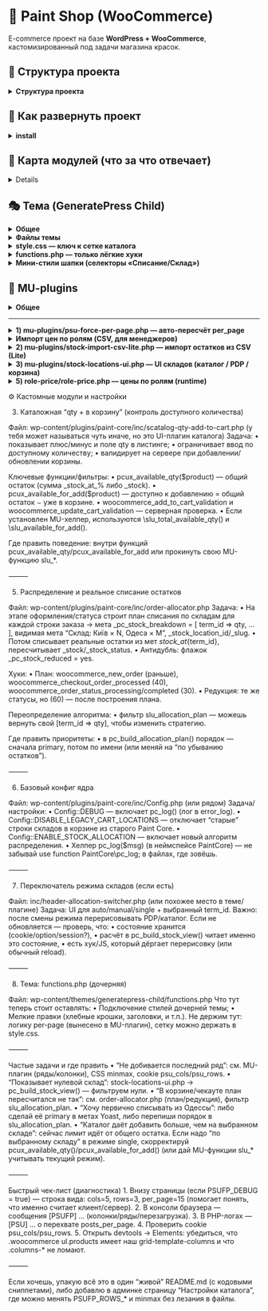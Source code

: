 # 🛒 Paint Shop (WooCommerce)

E-commerce проект на базе **WordPress + WooCommerce**, кастомизированный под задачи магазина красок.

## 📂 Структура проекта
<details>
<summary><strong>Структура проекта</strong></summary>

```text
wp-content/
├─ mu-plugins/
│  ├─ psu-force-per-page.php        # per_page = колонки × ряды (cookie psu_cols/psu_rows)
│  ├─ stock-import-csv-lite.php     # лёгкий CSV-импорт (склады/остатки — lite)
│  └─ stock-locations-ui.php        # UI-патчи отображения остатков по складам
│
├─ plugins/
│  ├─ paint-core/
│  │  ├─ assets/
│  │  │  └─ css/
│  │  │     └─ catalog-qty.css      # стили qty/кнопок в каталоге
│  │  ├─ inc/
│  │  │  ├─ catalog-qty-add-to-cart.php   # qty + «в корзину» в один ряд, состояния и лимиты
│  │  │  ├─ header-allocation-switcher.php# селекторы «Списание/Склад» в шапке + AJAX
│  │  │  ├─ order-allocator.php           # расчёт плана списания по складам (slu_allocation_plan)
│  │  │  ├─ order-attach-csv.php          # вспом. CSV для заказов
│  │  │  ├─ role-price-importer.php       # импорт цен по ролям (страница в админке)
│  │  │  ├─ sku-gtin-admin-columns.php    # колонки SKU/GTIN в админке
│  │  │  ├─ sku-gtin-front-emails.php     # вывод SKU/GTIN на фронте/в письмах
│  │  │  ├─ stock-import-table.php        # таблица импорта остатков
│  │  │  ├─ stock-locations-display.php   # виджеты/шаблоны остатков
│  │  │  ├─ config.php                    # базовые константы/переключатели
│  │  │  └─ paint-core.php                # загрузчик инклудов
│  │  └─ paint-core.php                   # главный файл плагина
│  │
│  ├─ paint-shop-ux/
│  │  └─ paint-shop-ux.php         # мелкие UX-правки магазина
│  │
│  ├─ role-price/
│  │  └─ role-price.php            # цены по ролям: мета-ключи _wpc_price_role_*
│  │
│  └─ stock-sync-to-woo/
│     └─ stock-sync-to-woo.php     # синк остатков в Woo (интеграция)
│
├─ themes/
│  └─ generatepress-child/
│     └─ style.css                 # сетка каталога (CSS Grid), мелкие стили
│
└─ uploads/                        # медиа (в Git не храним)
```
</details>



## 🚀 Как развернуть проект
<details>
    <summary><strong> install </strong></summary>
1. Установить WordPress и WooCommerce (через WP-CLI):
   ```bash
   wp core download --locale=ru_RU
   wp core config --dbname=paint --dbuser=root --dbpass=root --dbhost=localhost
   wp core install --url=http://localhost --title="Paint Shop" --admin_user=admin --admin_password=admin --admin_email=admin@example.com
   wp plugin install woocommerce --activate
	2.	Подтянуть кастомные файлы:
   git clone git@github.com:VMalakhatka/paint-shop.git .
   	3.	Активировать тему:
    wp theme activate my-theme
    	4.	Активировать кастомные плагины:

        wp plugin activate my-custom-plugin

</details>

## 🎯 Карта модулей (что за что отвечает)
<details>
### 🧩 MU Plugins
| Файл / Модуль | Назначение | Ключевые настройки / хуки | Где искать в админке |
|---------------|------------|---------------------------|----------------------|
| **mu-plugins/psu-force-per-page.php** | Выдаёт на витринах товаров `per_page = колонки × ряды`. Колонки меряются на клиенте, пишутся в cookie. | Константы: `PSUFP_ROWS`, `PSUFP_FALLBACK_COLS`, `PSUFP_COOKIE_COLS`, `PSUFP_COOKIE_ROWS`, `PSUFP_DEBUG`, `PSUFP_ROWS_MOBILE`, `PSUFP_ROWS_MOBILE_BP` | — (кодовый MU-модуль, без UI) |
| **mu-plugins/stock-import-csv-lite.php** | Лёгкий импорт CSV (остатки по складам). | Чтение CSV, временные таблицы. | Woo → Инструменты импорта |
| **mu-plugins/stock-locations-ui.php** | UI-патчи для отображения остатков по складам (в каталоге и PDP). | Хуки WooCommerce + шаблоны. | В карточках товара |

---

### 🛠 Paint Core (кастомный плагин)
| Файл / Модуль | Назначение | Ключевые настройки / хуки | Где искать в админке |
|---------------|------------|---------------------------|----------------------|
| **paint-core/assets/css/catalog-qty.css** | Стили qty/кнопок «в корзину» в каталоге. | CSS классы: `.loop-qty`, `.loop-buy-row`. | Внешний вид → Редактор файлов темы |
| **paint-core/inc/catalog-qty-add-to-cart.php** | qty + кнопка «в корзину» в один ряд, лимиты и disabled-состояния. | Хуки: `woocommerce_after_shop_loop_item`. | Каталог Woo |
| **paint-core/inc/header-allocation-switcher.php** | Блок «Списание: [режим] [склад]». Сохраняет выбор в сессию + cookie. Режимы: `auto`, `manual`, `single`. | Ajax `pc_set_alloc_pref`; cookie `pc_alloc_pref`. | UI в шапке |
| **paint-core/inc/order-allocator.php** | Расчёт плана списания по складам (`slu_allocation_plan`). | Фильтр `slu_allocation_plan`. | — |
| **paint-core/inc/order-attach-csv.php** | Вспомогательные CSV-инструменты для заказов. | Парсер CSV. | Woo → Заказы |
| **paint-core/inc/role-price-importer.php** | Импорт цен по ролям (страница в админке). | Мета-ключи: `_wpc_price_role_*`. | Woo → Инструменты импорта |
| **paint-core/inc/sku-gtin-admin-columns.php** | Добавляет SKU/GTIN в таблице товаров в админке. | Фильтр `manage_edit-product_columns`. | Woo → Товары |
| **paint-core/inc/sku-gtin-front-emails.php** | Вывод SKU/GTIN на фронте и в email-уведомлениях. | Хуки Woo писем. | Woo → Email-шаблоны |
| **paint-core/inc/stock-import-table.php** | Таблица импорта остатков. | Создание временных таблиц. | Woo → Инструменты импорта |
| **paint-core/inc/stock-locations-display.php** | Виджеты/шаблоны отображения остатков по складам. | Вставка блоков остатков. | PDP / каталог |
| **paint-core/inc/config.php** | Базовые константы и переключатели. | — | — |
| **paint-core/inc/paint-core.php** | Загрузчик инклудов. | `require_once`. | — |
| **paint-core/paint-core.php** | Главный файл плагина Paint Core. | Регистрация плагина. | Woo → Плагины |

---

### 🎨 UX & Доп. плагины
| Файл / Модуль | Назначение | Ключевые настройки / хуки | Где искать в админке |
|---------------|------------|---------------------------|----------------------|
| **paint-shop-ux/paint-shop-ux.php** | Мелкие UX-правки магазина. | — | — |
| **role-price/role-price.php** | Цены по ролям: выбор мета-ключа `_wpc_price_role_*`. | Woo фильтр `woocommerce_product_get_price`. | Woo → Цены по ролям |
| **stock-sync-to-woo/stock-sync-to-woo.php** | Синхронизация остатков в Woo (интеграция с внешними системами). | Крон-хуки / API. | Woo → Инструменты синхронизации |

---

### 🎭 Тема (GeneratePress Child)
| Файл / Модуль | Назначение | Ключевые настройки / хуки | Где искать в админке |
|---------------|------------|---------------------------|----------------------|
| **themes/generatepress-child/style.css** | Сетка каталога (CSS Grid), визуал карточек/кнопок/qty; стили селекторов «Списание/Склад» в шапке. | `grid-template-columns: repeat(auto-fit, minmax(...))` — меняет кол-во колонок. | Внешний вид → Редактор файлов темы |
| **themes/generatepress-child/functions.php** | Подключение стилей, хлебные крошки. ⚠️ Логика `per_page` вынесена в MU. | — | — |
| **themes/generatepress-child/inc/header-allocation-switcher.php** | Дублирующий код селектора склада (UI в теме). | Cookie `pc_alloc_pref`. | Шапка темы |

---

### 🗄 SQL / Импорт
| Файл / Модуль | Назначение | Ключевые настройки / хуки | Где искать в админке |
|---------------|------------|---------------------------|----------------------|
| **(SQL) «Импорт цен по ролям»** | Массовая запись `_wpc_price_role_*` по SKU. | Метаключи: `_wpc_price_role_partner`, `_wpc_price_role_opt`, `_wpc_price_role_opt_osn`, `_wpc_price_role_schule`. | Woo → Инструменты импорта + запуск SQL |
</details>

## 🎭 Тема (GeneratePress Child)

<details>
<summary><strong>Общее</strong></summary>

**Идея.** Тема остаётся максимально «тонкой»: сетка/стили/косметика. Бизнес-логика — в плагинах.

**Важно:**
- Количество **колонок** определяет **только CSS Grid**.
- Число товаров на страницу (`per_page`) настраивает MU-плагин, а не тема.

</details>

<details>
<summary><strong>Файлы темы</strong></summary>

| Путь | Назначение |
|---|---|
| `wp-content/themes/generatepress-child/style.css` | CSS-сетка каталога (Grid), стили qty/кнопок, мини-стили шапки («Списание/Склад»). |
| `wp-content/themes/generatepress-child/functions.php` | Подключение стилей темы, лёгкие правки (напр., разделитель хлебных крошек). |
| `wp-content/themes/generatepress-child/header.php` | Шаблон шапки GeneratePress (обычно без бизнес-логики; UI складов монтируем из плагина). |

</details>

<details>
<summary><strong>style.css — ключ к сетке каталога</strong></summary>

Минимальный набор правил (без дублей):

```css
/* Woo Grid base */
.woocommerce ul.products::before,
.woocommerce ul.products::after { content: none !important; }

.woocommerce ul.products{
  list-style:none; margin:0; padding:0;
  display:grid !important;
  gap:20px;
  grid-auto-flow:row;
  grid-template-columns:repeat(auto-fit, minmax(130px, 1fr));
}

/* Tablet */
@media (max-width:1024px){
  .woocommerce ul.products{
    grid-template-columns:repeat(auto-fit, minmax(160px, 1fr));
  }
}

/* Mobile */
@media (max-width:768px){
  .woocommerce ul.products{
    grid-template-columns:repeat(auto-fit, minmax(100px, 1fr));
  }
}

/* Reset widths that fight the grid */
.woocommerce ul.products li.product{
  float:none !important; width:auto !important; margin:0 !important; clear:none !important;
}
.woocommerce ul.products[class*="columns-"] li.product{
  width:auto !important; clear:none !important; margin-right:0 !important;
}

/* Even if Woo forces columns-1 — keep grid */
.woocommerce ul.products.columns-1{ display:grid !important; }

Ручки: меняй «минимум» в minmax(…px, 1fr) — так управляется число колонок на брейкпоинте.
```

</details>

<details>
<summary><strong>functions.php — только лёгкие хуки</strong></summary>
<?php
// Подключение стилей дочерней темы
add_action('wp_enqueue_scripts', function () {
    wp_enqueue_style('generatepress-child-style', get_stylesheet_uri());
});

// Хлебные крошки: разделитель
add_filter('woocommerce_breadcrumb_defaults', function ($defaults) {
    $defaults['delimiter'] = ' <span class="breadcrumb-delimiter">→</span> ';
    return $defaults;
});

</details>
<details>
<summary><strong>Мини-стили шапки (селекторы «Списание/Склад»)</strong></summary>
/* Рядом с логотипом */
.site-branding{ display:flex; align-items:center; gap:12px; }

/* Контрол списания/склада */
.pc-alloc{ display:flex; align-items:center; gap:8px; font:14px/1.2 system-ui; }
.pc-alloc small{ color:#666; }
.pc-alloc select{ max-height:34px; padding:4px 8px; line-height:1.2; min-width:0; }

/* Телефоны */
@media (max-width:480px){
  .site-branding{ gap:8px; }
  .pc-alloc{ gap:6px; }
  .pc-alloc small{ font-size:12px; }
  .pc-alloc select{ font-size:12px; height:32px; padding:0 22px 0 8px; }
}

/* Очень узкие — в столбик */
@media (max-width:360px){
  .pc-alloc{ flex-direction:column; align-items:stretch; gap:6px; }
  .pc-alloc > *{ width:100%; }
  .pc-alloc small{ display:none; }
}

</details>

## 🧩 MU-plugins

<details>
<summary><strong>Общее</strong></summary>

MU-плагины грузятся всегда (без активации в админке) из `wp-content/mu-plugins/`.  
Здесь лежат «низкоуровневые» вещи, которые должны применяться раньше темы/обычных плагинов.

</details>

---

<details>
<summary><strong>1) mu-plugins/psu-force-per-page.php — авто-пересчёт per_page</strong></summary>

**Идея.** Количество товаров на странице = **колонки × ряды**.  
Колонки меряются на клиенте (по CSS Grid), записываются в cookie → сервер ставит `posts_per_page`.

### Константы (ручки)
| Константа | Что делает | Дефолт |
|---|---|---|
| `PSUFP_COOKIE_COLS` | имя cookie с количеством колонок | `psu_cols` |
| `PSUFP_COOKIE_ROWS` | имя cookie с количеством рядов | `psu_rows` |
| `PSUFP_ROWS_DESKTOP` | ряды для >480px | `3` |
| `PSUFP_ROWS_MOBILE` | ряды для 321–480px | `3` |
| `PSUFP_ROWS_XSMALL` | ряды для ≤320px | `2` |
| `PSUFP_FALLBACK_COLS` | кол-во колонок пока cookie нет | `5` |
| `PSUFP_DEBUG` | отладка (зелёная плашка + console.log) | `false` |

### Cookie
- `psu_cols` — количество колонок, измеренное JS.
- `psu_rows` — количество рядов, вычисленное по брейкпоинтам.

### Где перехватываем `per_page`
- `loop_shop_per_page` (WooCommerce)
- `pre_get_posts` (только main query, архивы товаров)
- `woocommerce_product_query` (только в контексте архивов товаров)

### Важные особенности
- **Явный оверрайд через URL:** добавить `?per_page=N` (1…200).  
  Модуль уважит и вернёт это значение вместо расчёта.

- **Хук для тонкой настройки рядов:** можно переопределить выбор рядов для серверной стороны:
  ```php
  /**
   * @param int $rows   рассчитанные ряды по текущей ширине
   * @param int $width  ширина (если передаётся)
   * @return int
   */
  add_filter('psufp_rows_for_width', function($rows, $width){
      // пример: принудительно 2 ряда на любых мобилках
      if ($width <= 480) return 2;
      return $rows;
  }, 10, 2);

```  
Примечание: сейчас вычисление рядов делается в JS; этот фильтр — задел для PHP-сценариев и расширений.

	•	Кто решает количество колонок? Только CSS в теме:
grid-template-columns: repeat(auto-fit, minmax(..., 1fr));
JS лишь «считывает» результат и кладёт число в cookie.

Диагностика
	1.	Включи define('PSUFP_DEBUG', true); — внизу появится блок вида:
cols=5, rows=3, per_page=15, w=1280.
	2.	Проверь cookie psu_cols, psu_rows.
	3.	Убедись, что в DevTools у .woocommerce ul.products реально стоит наш grid-template-columns.
	4.	Если «не добивает» последний ряд — обычно либо колонок посчиталось меньше, чем ожидалось (CSS), либо рядов выбрано больше (константы).

```
</details>

<details>
<summary><strong>Импорт цен по ролям (CSV, для менеджеров)</strong></summary>

**Что это:** простая админ-страница, куда менеджер загружает CSV → плагин обновляет мета-цены `_wpc_price_role_*` у товаров по SKU.

**Где в админке:** <code>Инструменты → Импорт цен (CSV)</code>.

**Поддерживаемый формат CSV (точно эти заголовки):**

```csv
sku;partner;opt;opt_osn;schule
CR-001;10.50;11.00;9.90;10.00
CR-002;12;12;11.5;11.5
```
```txt
- Разделитель определяется автоматически: `;` / `,` / `TAB`.
- Кодировка: UTF-8 / CP1251 — определяется автоматически.
- Пустые клетки не обновляют цену по роли.
- Десятичный разделитель `.` или `,` — допустим.

**Какие роли поддерживаются «из коробки»:**
- `partner` → `_wpc_price_role_partner`
- `opt` → `_wpc_price_role_opt`
- `opt_osn` → `_wpc_price_role_opt_osn`
- `schule` → `_wpc_price_role_schule`  
(можно расширить: добавить колонку — добавить в `$roleColumns` внутри плагина)

**Как работает обновление:**
1) По `sku` находим товар (`_sku`).  
2) Для каждой непустой роли обновляем мета-ключ `_wpc_price_role_<role>`.  
3) Корзина/витрина увидит новые цены (плагин `role-price` уже их отдаёт).

**Безопасность / откат:**
- Опция «Сделать бэкап» — создаёт таблицу `wp_postmeta_backup_role_price_YYYYMMDDHHMMSS` с текущими `_wpc_price_role_*`.

**Шаги для менеджера:**
1. Сформировать CSV (см. шаблон выше).
2. Зайти в **Инструменты → Импорт цен (CSV)**.
3. Выбрать файл → (опц.) включить **Сделать бэкап** → нажать **Импортировать**.
4. Проверить отчёт (сколько SKU найдено/обновлено, сколько пропущено).

**Замечания:**
- На время разработки API — этого достаточно для 1–2 обновлений в неделю.
- Когда API будет готов, страницу можно скрыть, а логику — перевести на CRON/веб-хуки.
```
</details>

<details>
<summary><strong>2) mu-plugins/stock-import-csv-lite.php — импорт остатков из CSV (Lite)</strong></summary>

**Назначение.** Загружает CSV с остатками по складам в таблицу `wp_stock_import`. Поддерживает **длинный** и **широкий** формат, авто-определяет кодировку и разделитель. Есть кнопка **SMOKE-TEST**.

**Где в админке:** ⚙️ Инструменты → **Импорт остатков (Lite)**  
**Права:** `manage_options` (только админы)  
**Таблица назначения:** `${$wpdb->prefix}stock_import`

---

### Форматы CSV
**1) Длинный** — один склад в строке:
```csv
sku;location_slug;qty
CR-TEST-001;kiev1;10
CR-TEST-001;odesa;3.5
CR-TEST-002;kiev1;0
```
**2) Широкий — склады колонками:
```csv
sku,kiev1,odesa
A-AZ-001,"68583,91",0
AB-111-10X15,0,0
AB-111-20X20,3,1.5
```
Пустые/нулевые ячейки в «широком» формате пропускаются (строки не создаются).

⸻
```
Алгоритм и поведение
	•	Кодировка: авто (UTF-8 / CP1251 / ISO-8859-1 / Windows-1252). Убирается BOM.
	•	Разделитель: авто (; / , / TAB). Десятичные: , и . поддерживаются.
	•	Заголовки нормализуются (алиасы):
киев / київ / kiev / к → kiev1, одесса / одеса / odessa / odesa / о → odesa. Незнакомые — sanitize_title().
	•	Запись идёт пакетами по 1000 значений (bulk insert).
	•	Ключ таблицы: (sku, location_slug). Вставка с ON DUPLICATE KEY UPDATE (upsert).
	•	Опция TRUNCATE — предварительно очищает таблицу.
	•	Кнопка SMOKE-TEST создаёт строку (CR-TEST-SMOKE, kiev1, 7).

Схема хранения остатков в базе

👉 После импорта данные распределяются по мета-ключам товара и связям:
	•	Наличие на складах:
_stock_at_{term_id} = количество (например, _stock_at_3942 = 12)
	•	Общий остаток:
_stock = 44
	•	Primary (основной склад):
_yoast_wpseo_primary_location = term_id
	•	Привязка к складам:
wp_term_relationships (taxonomy = location → wp_term_taxonomy → wp_terms)

Где что хранится (итог):

Что                      Где хранится
Общий остаток            wp_postmeta._stock
Остаток по складу        wp_postmeta._stock_at_{term_id}
Primary-склад            wp_postmeta._yoast_wpseo_primary_location (значение = term_id)
Список локаций у товара  wp_term_relationships (таксономия location → wp_term_taxonomy → wp_terms)
```
SQL-пример (выгрузить остатки по складам для товаров)
```sql
SELECT
  p.ID,
  p.post_title,
  sku.meta_value                                AS sku,
  t.term_id,
  t.name                                        AS location_name,
  t.slug                                        AS location_slug,
  CAST(pm_qty.meta_value AS SIGNED)             AS qty,
  CAST(pm_total.meta_value AS SIGNED)           AS total_stock,
  pm_primary.meta_value                         AS primary_location_term_id,
  CASE WHEN pm_primary.meta_value = t.term_id THEN 1 ELSE 0 END AS is_primary
FROM wp_posts p
JOIN wp_postmeta sku
  ON sku.post_id = p.ID
 AND sku.meta_key = '_sku'
 AND sku.meta_value <> ''
/* строки вида _stock_at_{term_id} */
JOIN wp_postmeta pm_qty
  ON pm_qty.post_id = p.ID
 AND pm_qty.meta_key REGEXP '^_stock_at_[0-9]+$'
/* вынимаем term_id из ключа */
JOIN wp_terms t
  ON t.term_id = CONVERT(SUBSTRING_INDEX(pm_qty.meta_key, '_stock_at_', -1), UNSIGNED)
JOIN wp_term_taxonomy tt
  ON tt.term_id = t.term_id
 AND tt.taxonomy = 'location'
/* общий остаток и primary location */
LEFT JOIN wp_postmeta pm_total
  ON pm_total.post_id = p.ID
 AND pm_total.meta_key = '_stock'
LEFT JOIN wp_postmeta pm_primary
  ON pm_primary.post_id = p.ID
 AND pm_primary.meta_key = '_yoast_wpseo_primary_location'
WHERE p.post_type = 'product'
  AND p.post_status IN ('publish','private')
-- AND sku.meta_value = 'CR-CE0900056730'   -- (опционально) отфильтровать по SKU
ORDER BY sku, location_name;
```

Структура таблицы (DDL)

Если таблицы нет — создай:
```
CREATE TABLE wp_stock_import (
  sku           VARCHAR(191) NOT NULL,
  location_slug VARCHAR(191) NOT NULL,
  qty           DECIMAL(18,3) NOT NULL,
  PRIMARY KEY (sku, location_slug)
) ENGINE=InnoDB DEFAULT CHARSET=utf8mb4;
```
```
Поля отчёта (что вернёт страница после импорта)
	•	ok (bool), format (long|wide), encoding, delimiter
	•	rows_read (сколько строк прочитали из CSV)
	•	rows_pushed (сколько записей подготовлено/вставлено)
	•	errors (пропущенные записи из-за валидации)
	•	time_sec (время), last_error (ошибка БД, если была)

⸻

Частые вопросы / диагностика
	•	«Не распознан формат» — проверь заголовки. Для длинного нужны sku,location_slug,qty.
	•	«SKU не найден…» — этот импорт не лезет в продукты; он только пишет в wp_stock_import. Дальше данные заберёт модуль синка.
	•	«Кириллица/кракозябры» — убедись, что CSV в UTF-8 или CP1251 (авто-конвертация включена).
	•	«Нули/пустые ячейки» — в широком формате они игнорируются (не создают строк).
	•	Где смотреть ошибку SQL? — поле last_error в отчёте и wp-content/debug.log (если включён WP_DEBUG_LOG).

⸻

Интеграция в пайплайн
	1.	Загрузили CSV сюда →
	2.	wp_stock_import заполнилась →
	3.	модуль синхронизации переносит данные из wp_stock_import в меты товара (или в вашу систему остатков).
```
</details>

<details>
<summary><strong>3) mu-plugins/stock-locations-ui.php — UI складов (каталог / PDP / корзина)</strong></summary>

```

Назначение. Единый блок остатков по складам и строка «Списание» в корзине/чекауте.
Показывает:
	•	Заказ со склада: приоритетный (выбранный/primary)
	•	Другие склады: список «Имя — qty» (только с qty > 0)
	•	Всего: суммарный остаток
	•	В корзине/чекауте строку «Списание: Київ — 2, Одеса — 1» по плану распределения.

Режимы работы: auto / manual / single (берутся из селектора в шапке: cookie/сессия).
Контекст показа: PDP, луп каталога, корзина/чекаут.

```
Где берутся данные
```

Что                                   Источник

Список локаций товара           таксономия location (wp_term_relationships → wp_terms)
Остаток по локации              wp_postmeta._stock_at_{term_id} (для вариаций — фолбэк к родителю)
Общий остаток                   wp_postmeta._stock (если нет — суммируем _stock_at_%)
Primary-локация                 wp_postmeta._yoast_wpseo_primary_location (значение = term_id)
Уже в корзине                   объём из WC()->cart по продукту/вариации

```
Ключевые функции
```php

pc_build_stock_view( WC_Product $product ): array
// Собирает и сортирует локации под режим (убирает нулевые), возвращает:
// ['mode','preferred','primary','ordered' => [term_id => ['name','qty']], 'sum']

slu_render_stock_panel( WC_Product $product, array $opts = [] ): string
// Рендер блока (каталог + PDP), учитывает режим и опции (см. таблицу ниже)

slu_get_allocation_plan( WC_Product $product, int $need, string $strategy='primary_first' ): array
// Строит план списания [ term_id => qty ] с приоритетом primary → остальные (qty по убыванию)

slu_render_allocation_line( WC_Product $product, int $need ): string
// Возвращает строку "Київ — 2, Одеса — 1" по плану списания

```
Опции рендера панели (slu_render_stock_panel)
```

Опция         Тип       Дефолт        Что делает
wrap_class    string      ''        Доп. класс контейнера
show_primary  bool      true        Оставлено для совместимости (показываем первую строку)
show_others   bool      true        Показ остальных локаций
show_total    bool      true        Показ строки «Всего: N»
show_incart   bool      false       (зарез. на будущее)
show_incart_plan bool   false       (зарез. на будущее)
hide_when_zero   bool   false       Если нечего показывать (после фильтрации нулей) — скрыть блок

Важно: перед рендером нулевые склады зеркально фильтруются (qty <= 0 → не показываем).
В режиме single блок вообще не рисуется, если выбранный склад пуст.

⸻

Встраивание в шаблоны (есть в плагине)
	•	PDP: woocommerce_single_product_summary (приоритет 25)
	•	Каталог: woocommerce_after_shop_loop_item_title (приоритет 11, класс slu-stock-mini, hide_when_zero=true)
	•	Корзина/чекаут (строка «Списание»):
```
```
add_filter('woocommerce_get_item_data', 'slu_cart_allocation_row', 30, 2);
```
```
Хуки/расширение
	•	Переопределение плана списания:
```
```
add_filter('slu_allocation_plan', function($plan, $product, $need, $strategy){
    // верни массив [ term_id => qty ], чтобы полностью заменить логику
    return null; // вернуть массив, чтобы применился он; null — оставить дефолт
}, 10, 4);
```
```
	•	Отключение «старых» строк складов в корзине (если их добавляет другой модуль):
// add_filter('pc_disable_legacy_cart_locations', '__return_true');

Шорткод

Показать план списания в любом месте:

[pc_stock_allocation product_id="43189" qty="3"]

Классы и стили (вшитые; можно вынести в тему)
	•	slu-stock-box — базовый контейнер (PDP)
	•	slu-stock-mini — компактный вид (каталог)
	•	.is-preferred — подсветка приоритетного склада
	•	.slu-nb .slu-stock-total — «Всего: N» фиксируем в одну строку

⸻

Диагностика
	1.	На PDP/каталоге нет блока — проверьте, что остатков > 0 (нули скрываются), и что товар привязан к таксономии location.
	2.	Корзина не показывает «Списание» — убедитесь, что находит план (slu_get_allocation_plan) и хук woocommerce_get_item_data активен.
	3.	Нужен другой порядок приоритета — используйте фильтр slu_allocation_plan (например, «всегда сначала Одесса»).
	4.	В режиме single пустой склад → блок скрывается по дизайну.
```

</details>

<details>
<summary><strong>5) role-price/role-price.php — цены по ролям (runtime)</strong></summary>

**Идея.** Для каждого товара можно задать **свою цену под роль пользователя**.  
Плагин в рантайме подменяет цену, если для текущей роли найдена мета.

### Как формируется мета-ключ

wpc_price_role
```
Примеры:
- `_wpc_price_role_partner`
- `_wpc_price_role_opt`
- `_wpc_price_role_opt_osn`
- `_wpc_price_role_schule`

> Суффикс берётся из **первой роли** пользователя: `$user->roles[0]`.

### Где хранится
- Таблица: `wp_postmeta`  
- Ключ: `_wpc_price_role_<role>`  
- Значение: цена как строка/decimal (потом приводится к `wc_get_price_decimals()`)

Быстрая проверка в БД:
```sql
SELECT post_id, meta_key, meta_value
FROM wp_postmeta
WHERE meta_key LIKE '_wpc_price_role_%'
LIMIT 20;
```
Как рассчитывается цена (хуки и приоритеты)

```
Этап                        Хук/механизм                                   Что делает

Подмена цены товара     woocommerce_product_get_price (prio 5)           Если найдена цена под роль — вернуть её; 
                                                                            иначе не трогать ($price как был)
                                                                            
Подмена цены вариации   woocommerce_product_variation_get_price (prio 5)  То же, для вариаций

Разные цены в кэше вариаций   woocommerce_get_variation_prices_hash      Добавляет роль в хеш: один и тот же 
                                                                        товар может иметь разные цены для разных ролей

Пересчёт в корзине        woocommerce_before_calculate_totals            Обновляет цену, если товар добавили «до» 
                                                                          смены роли/правил

Приоритет 5 выбран специально: если своей цены нет, мы не мешаем сторонним скидкам/плагинам 
(которые обычно висят на ~10 и ниже).

```
CSV / импорт

Обычно роли-цены завозятся пакетом вместе со SKU (см. раздел «SQL — внесение цен»).
Минимальный CSV:
```
sku;partner;opt;opt_osn;schule
CR-001;10.50;11.00;9.90;10.00
```
```
	•	После импорта ты получишь меты:
_wpc_price_role_partner, _wpc_price_role_opt, _wpc_price_role_opt_osn, _wpc_price_role_schule на постах-товарах.
	•	Сам role-price только читает эти меты и подставляет цену в рантайме. Импорт делает отдельный модуль/SQL.

Алгоритм плагина (в 3 шагах)
	1.	Получить текущего пользователя и его первую роль.
	2.	Сформировать мета-ключ _wpc_price_role_<role> и прочитать мету для текущего товара/вариации.
	3.	Если мета не пустая — вернуть эту цену; иначе оставить то, что вернуло ядро/другие плагины.

Частые вопросы и диагностика
	•	«Цена не меняется» — проверь, что у пользователя реально есть роль (а не guest) и что у товара есть соответствующая мета.
	•	«Скидки не применяются» — это норма, если есть кастомная роль-цена: она главнее. Если роли-цены нет — скидки сторонних плагинов остаются.
	•	«Вариации показывают одну цену для всех» — нужен хук woocommerce_get_variation_prices_hash (он добавлен).
	•	«После смены роли в корзине старая цена» — пересчёт делает хук woocommerce_before_calculate_totals (он добавлен).

Куда смотреть в коде

wp-content/plugins/role-price/role-price.php
Ключевые точки:
	•	vp_role_price_override() — подмена цены товара/вариации;
	•	фильтр хеша вариаций;
	•	пересчёт цены в корзине.
```
</details>


⚙️ Кастомные модули и настройки


3) Каталожная “qty + в корзину” (контроль доступного количества)

Файл: wp-content/plugins/paint-core/inc/scatalog-qty-add-to-cart.php (у тебя может называться чуть иначе, но это UI-плагин каталога)
Задача:
	•	показывает плюс/минус и поле qty в листинге;
	•	ограничивает ввод по доступному количеству;
	•	валидирует на сервере при добавлении/обновлении корзины.

Ключевые функции/фильтры:
	•	pcux_available_qty($product) — общий остаток (сумма _stock_at_% либо _stock).
	•	pcux_available_for_add($product) — доступно к добавлению = общий остаток − уже в корзине.
	•	woocommerce_add_to_cart_validation и woocommerce_update_cart_validation — серверная проверка.
	•	Если установлен MU-хелпер, используются \slu_total_available_qty() и \slu_available_for_add().

Где править поведение: внутри функций pcux_available_qty/pcux_available_for_add или прокинуть свою MU-функцию slu_*.

⸻

5) Распределение и реальное списание остатков

Файл: wp-content/plugins/paint-core/inc/order-allocator.php
Задача:
	•	На этапе оформления/статуса строит план списания по складам для каждой строки заказа
→ мета _pc_stock_breakdown = [ term_id => qty, ... ], видимая мета “Склад: Київ × N, Одеса × M”, _stock_location_id/_slug.
	•	Потом списывает реальные остатки из мет _stock_at_{term_id}, пересчитывает _stock/_stock_status.
	•	Антидубль: флажок _pc_stock_reduced = yes.

Хуки:
	•	План: woocommerce_new_order (раньше), woocommerce_checkout_order_processed (40), woocommerce_order_status_processing/completed (30).
	•	Редукция: те же статусы, но (60) — после построения плана.

Переопределение алгоритма:
	•	фильтр slu_allocation_plan — можешь вернуть свой [term_id => qty], чтобы изменить стратегию.

Где править приоритеты:
	•	в pc_build_allocation_plan() порядок — сначала primary, потом по имени (или меняй на “по убыванию остатков”).

⸻

6) Базовый конфиг ядра

Файл: wp-content/plugins/paint-core/inc/Config.php (или рядом)
Задача/настройки:
	•	Config::DEBUG — включает pc_log() (лог в error_log).
	•	Config::DISABLE_LEGACY_CART_LOCATIONS — отключает “старые” строки складов в корзине из старого Paint Core.
	•	Config::ENABLE_STOCK_ALLOCATION — включает новый алгоритм распределения.
	•	Хелпер pc_log($msg) (в неймспейсе PaintCore) — не забывай use function PaintCore\pc_log; в файлах, где зовёшь.

⸻

7) Переключатель режима складов (если есть)

Файл: inc/header-allocation-switcher.php (или похожее место в теме/плагине)
Задача: UI для auto/manual/single + выбранный term_id.
Важно: после смены режима перерисовывать PDP/каталог. Если не обновляется — проверь, что:
	•	состояние хранится (cookie/option/session?),
	•	расчёт в pc_build_stock_view() читает именно это состояние,
	•	есть хук/JS, который дёргает перерисовку (или обычный reload).

⸻

8) Тема: functions.php (дочерняя)

Файл: wp-content/themes/generatepress-child/functions.php
Что тут теперь стоит оставлять:
	•	Подключение стилей дочерней темы;
	•	Мелкие правки (хлебные крошки, заголовки, и т.п.).
Не держим тут: логику per-page (вынесено в MU-плагин), сетку можно держать в style.css.

⸻

Частые задачи и где править
	•	“Не добивается последний ряд”: см. MU-плагин (ряды/колонки), CSS minmax, cookie psu_cols/psu_rows.
	•	“Показывает нулевой склад”: stock-locations-ui.php → pc_build_stock_view() — фильтруем нули.
	•	“В корзине/чекауте план пересчитался не так”: см. order-allocator.php (план/редукция), фильтр slu_allocation_plan.
	•	“Хочу первично списывать из Одессы”: либо сделай её primary в метах Yoast, либо перепиши порядок в slu_allocation_plan.
	•	“Каталог даёт добавить больше, чем на выбранном складе”: сейчас лимит идёт от общего остатка. Если надо “по выбранному складу” в режиме single, скорректируй pcux_available_qty()/pcux_available_for_add() (или дай MU-функции slu_* учитывать текущий режим).

⸻

Быстрый чек-лист (диагностика)
	1.	Внизу страницы (если PSUFP_DEBUG = true) — строка вида:
cols=5, rows=3, per_page=15 (помогает понять, что именно считает клиент/сервер).
	2.	В консоли браузера — сообщения [PSUFP] … (колонки/ряды/перезагрузка).
	3.	В PHP-логах — [PSU] … о перехвате posts_per_page.
	4.	Проверить cookie psu_cols/psu_rows.
	5.	Открыть devtools → Elements: убедиться, что .woocommerce ul.products имеет наш grid-template-columns и что .columns-* не ломают.

⸻

Если хочешь, упакую всё это в один “живой” README.md (с кодовыми сниппетами), либо добавлю в админке страницу “Настройки каталога”, где можно менять PSUFP_ROWS_* и minmax без лезания в файлы.
